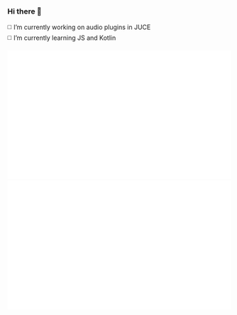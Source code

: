 ### Hi there 👋


◻️  I’m currently working on audio plugins in JUCE<br />◻️  I’m currently learning JS and Kotlin
<!--
- 🔭 I’m currently working on 
- 🌱 I’m currently learning ...
- 👯 I’m looking to collaborate on ...
- 🤔 I’m looking for help with ...
- 💬 Ask me about ...
- 📫 How to reach me: ...
- 😄 Pronouns: ...
- ⚡ Fun fact: ...
-->
![Lang](https://github.com/jarekkopaczewski/Stats/blob/0e87ec6126fbaefeba33e31abe21da0cb093c40d/generated/languages.svg) 
![Stats](https://github.com/jarekkopaczewski/Stats/blob/1ae20e09551859fb4b4c8f3d8252a669b3e2098a/generated/overview.svg)

